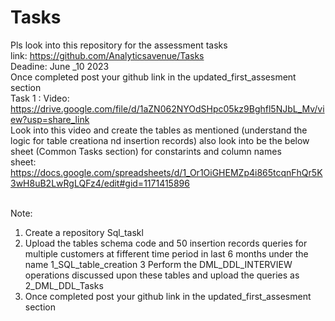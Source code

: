 # Tasks
Pls look into this repository for the assessment tasks
<BR> link: https://github.com/Analyticsavenue/Tasks
<BR> Deadine: June _10 2023
<BR> Once completed post your github link in the updated_first_assesment section
<BR> Task 1 : 
Video: https://drive.google.com/file/d/1aZN062NYOdSHpc05kz9Bghfl5NJbL_Mv/view?usp=share_link
<BR> Look into this video and create the tables as mentioned (understand the logic for table creationa nd insertion records)
also look into be the below sheet (Common Tasks section) for constarints and column names
<BR> sheet: https://docs.google.com/spreadsheets/d/1_Or1OiGHEMZp4i865tcqnFhQr5K3wH8uB2LwRgLQFz4/edit#gid=1171415896

<BR> Note:
1. Create a repository Sql_taskl
2. Upload the tables schema code and 50 insertion records queries for multiple customers at fifferent time period in last 6 months under the name 1_SQL_table_creation
3 Perform the DML_DDL_INTERVIEW operations discussed upon these tables and upload the queries as 2_DML_DDL_Tasks
4. Once completed post your github link in the updated_first_assesment section

